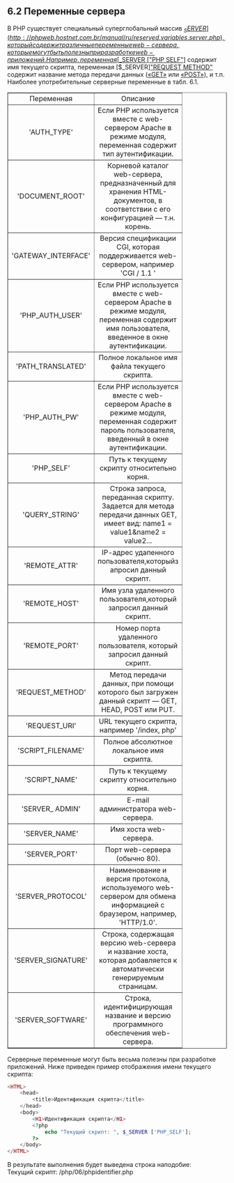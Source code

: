 ## 6.2 Переменные сервера  
В РНР существует специальный суперглобальный массив [$_SERVER](http://phpweb.hostnet.com.br/manual/ru/reserved.variables.server.php), который содержит различные переменные web-сервера, которые могут быть полезны при разработке web-приложений. Например, переменная [$_SERVER ["PHP SELF"]](https://www.php.net/manual/ru/reserved.variables.server.php)
содержит имя текущего скрипта, переменная [$_SERVER]["REQUEST METHOD"](https://www.php.net/manual/ru/reserved.variables.server.php) содержит название метода передачи данных ([«GET»](https://www.php.net/manual/ru/reserved.variables.get.php) или [«POST»](https://www.php.net/manual/ru/reserved.variables.post)), и т.п.  
Наиболее употребительные серверные переменные в табл. 6.1.

<table border="1" width="100%" cellpadding="1">
      <tr>
        <td><center>Переменная</center></td>
        <td><center>Описание</center></td>
      </tr>
      <tr>
        <td><center>'AUTH_TYPE'</center></td>
        <td><center>Если РНР используется вместе с web-сервером Apache в режиме модуля, переменная содержит тип аутентификации.</center></td>
      </tr>
      <tr>
        <td><center>'DOCUMENT_ROOT'</center></td>
        <td><center>Корневой каталог web-сервера, предназначенный для 
хранения HTML-документов, в соответствии с его конфигурацией — т.н. корень.</center></td>
      </tr>
      <tr>
        <td><center>'GATEWAY_INTERFACE'</center></td>
        <td><center>Версия спецификации CGI, которая поддерживается web-сервером, например 'СGI / 1.1 '</center></td>
      </tr>
      <tr>
        <td><center>'PHP_AUTH_USER'</center></td>
        <td><center>Если РНР используется вместе с web-сервером Apache в 
режиме модуля, переменная содержит имя пользователя, введенное в окне аутентификации.</center></td>
      </tr>
      <tr>
        <tr>
        <td><center>'PATH_TRANSLATED'</center></td>
        <td><center>Полное локальное имя файла текущего скрипта.</center></td>
      </tr>
      <tr>
        <td><center>'PHP_AUTH_PW'</center></td>
        <td><center>Если РНР используется вместе с web-сервером Apache в режиме модуля, переменная содержит пароль пользователя, введенный в окне аутентификации.</center></td>
      </tr>
      <tr>
        <td  width="140" ><center>'PHP_SELF'</center></td>
        <td  width="140" ><center>Путь к текущему скрипту относитепьно корня.</center></td>
      </tr>
     <tr>
        <td><center>'QUERY_STRING'</center></td>
        <td><center>Строка запроса, переданная скрипту. Задается для метода передачи данных GЕТ, имеет вид:  
        name1 = value1&name2 = value2...</center></td>
      </tr>
      <tr>
        <td><center>'REMOTE_ATTR'</center></td>
        <td><center>IР-адрес удапенного попьзователя,которыйз апросил данный
скрипт.</center></td>
      </tr>
      <tr>
        <td><center>'REMOTE_HOST'</center></td>
        <td><center>Имя узла удаленного пользователя,который запросил данный скрипт.</center></td>
      </tr>
      <tr>
        <td><center>'REMOTE_PORT'</center></td>
        <td><center>Номер порта удаленного пользователя, который запросил
данный скрипт.</center></td>
      </tr>
      <tr>
        <td><center>'REQUEST_METHOD'</center></td>
        <td><center>Метод передачи данных, при помощи которого был загружен данный скрипт — GET, HEAD, POST или PUT.</center></td>
      </tr>
      <tr>
        <td><center>'REQUEST_URI'</center></td>
        <td><center>URL текущего скрипта, например '/index, php'</center></td>
      </tr>
      <tr>
        <td><center>'SCRIPT_FILENAME'</center></td>
        <td><center>Полное абсолютное локальное имя скрипта.</center></td>
      </tr>
      <tr>
        <td><center>'SCRIPT_NAME'</center></td>
        <td><center>Путь к текущему скрипту относительно корня.</center></td>
      </tr>
        <td><center>'SERVER_ ADMIN'</center></td>
        <td><center>E-mail администратора web-сервера.</center></td>
      </tr>
      <tr>
        <td><center>'SERVER_NAME'</center></td>
        <td><center>Имя хоста web-сервера.</center></td>
      </tr>
      <tr>
        <td><center>'SERVER_PORT'</center></td>
        <td><center>Порт web-сервера (обычно 80).</center></td>
      </tr>
      <tr>
        <td><center>'SERVER_PROTOCOL'</center></td>
        <td><center>Наименование и версия протокола, используемого wеЬ-сервером для обмена информацией с браузером, например, 'НТТР/1.0'.</center></td>
      </tr>
      <tr>
        <td><center>'SERVER_SIGNATURE'</center></td>
        <td><center>Строка, содержащая версию  wеЬ-сервера и название хоста, 
которая добавляется к автоматически генерируемым страницам.</center></td>
      </tr>
      <tr>
        <td><center>'SERVER_SOFTWARE'</center></td>
        <td><center>Строка, идентифицирующая название и версию программного обеспечения web-сервера.</center></td>
      </tr>
</table>  

Серверные переменные могут быть весьма полезны при разработке приложений. Ниже приведен пример отображения имени текущего скрипта:
```php
<HTML>
    <head>
        <title>Идентификация скрипта</title>
    </head>
    <body>
        <Н1>Идентификация скрипта</Н1>
        <?php
            echo "Текущий скрипт: ", $_SERVER ['PHP_SELF'];
        ?>
    </body>
</HTML>
```  
В результате выполнения будет выведена строка наподобие:  
Текущий скрипт: /php/06/phpidentifier.php  